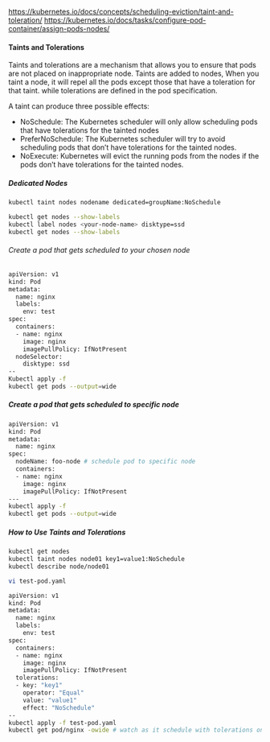 https://kubernetes.io/docs/concepts/scheduling-eviction/taint-and-toleration/
https://kubernetes.io/docs/tasks/configure-pod-container/assign-pods-nodes/

#### Taints and Tolerations
Taints and tolerations are a mechanism that allows you to ensure that pods are not placed on inappropriate node.
Taints are added to nodes, When you taint a node, it will repel all the pods except those that have a toleration for that taint.
while tolerations are defined in the pod specification.

A taint can produce three possible effects:
- NoSchedule: The Kubernetes scheduler will only allow scheduling pods that have tolerations for the tainted nodes
- PreferNoSchedule: The Kubernetes scheduler will try to avoid scheduling pods that don’t have tolerations for the tainted nodes.
- NoExecute: Kubernetes will evict the running pods from the nodes if the pods don’t have tolerations for the tainted nodes.

##### Dedicated Nodes
``````sh
kubectl taint nodes nodename dedicated=groupName:NoSchedule

``````
``````sh
kubectl get nodes --show-labels
kubectl label nodes <your-node-name> disktype=ssd
kubectl get nodes --show-labels

``````
###### Create a pod that gets scheduled to your chosen node
``````sh
apiVersion: v1
kind: Pod
metadata:
  name: nginx
  labels:
    env: test
spec:
  containers:
  - name: nginx
    image: nginx
    imagePullPolicy: IfNotPresent
  nodeSelector:
    disktype: ssd
--
Kubectl apply -f 
kubectl get pods --output=wide
``````
##### Create a pod that gets scheduled to specific node
``````sh
apiVersion: v1
kind: Pod
metadata:
  name: nginx
spec:
  nodeName: foo-node # schedule pod to specific node
  containers:
  - name: nginx
    image: nginx
    imagePullPolicy: IfNotPresent
---
kubectl apply -f
kubectl get pods --output=wide
``````
##### How to Use Taints and Tolerations
``````sh
kubectl get nodes
kubectl taint nodes node01 key1=value1:NoSchedule
kubectl describe node/node01
``````

``````sh
vi test-pod.yaml

apiVersion: v1
kind: Pod
metadata:
  name: nginx
  labels:
    env: test
spec:
  containers:
  - name: nginx
    image: nginx
    imagePullPolicy: IfNotPresent
  tolerations:
  - key: "key1"
    operator: "Equal"
    value: "value1"
    effect: "NoSchedule"
--
kubectl apply -f test-pod.yaml
kubectl get pod/nginx -owide # watch as it schedule with tolerations on the dedicated pod
``````
